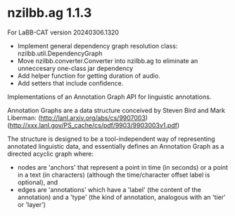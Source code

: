 # nzilbb.ag 1.1.3

For LaBB-CAT version 20240306.1320

- Implement general dependency graph resolution class: nzilbb.util.DependencyGraph
- Move nzilbb.converter.Converter into nzilbb.ag to eliminate an unneccesary one-class jar
  dependency 
- Add helper function for getting duration of audio.
- Add setters that include confidence.

Implementations of an Annotation Graph API for linguistic annotations.

Annotation Graphs are a data structure conceived by Steven Bird and Mark Liberman:
(http://lanl.arxiv.org/abs/cs/9907003)
(http://xxx.lanl.gov/PS_cache/cs/pdf/9903/9903003v1.pdf)

The structure is designed to be a tool-independent way of representing annotated
linguistic data, and essentially defines an Annotation Graph as a directed acyclic graph
where: 
- nodes are 'anchors' that represent a point in time (in seconds) or a point in a text
   (in characters) (although the time/character offset label is optional), and  
- edges are 'annotations' which have a 'label' (the content of the annotation) and a
   'type' (the kind of annotation, analogous with an 'tier' or 'layer')  
